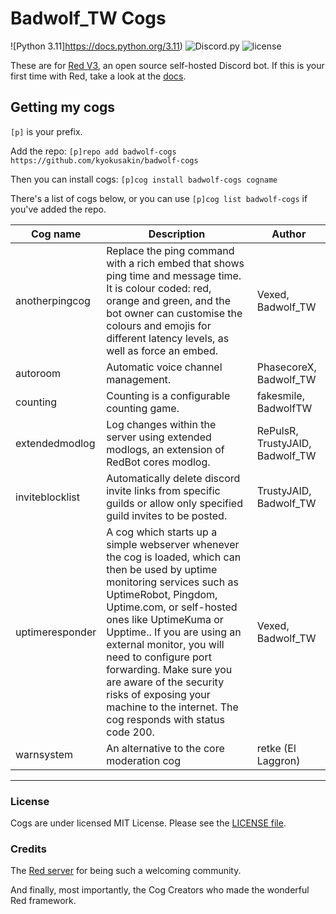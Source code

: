 # Badwolf_TW Cogs

![Python 3.11]https://docs.python.org/3.11)
![Discord.py](https://img.shields.io/badge/discord-py-blue?style=for-the-badge)
![license](https://github.com/kyokusakin/badwolf-cog/blob/main/LICENSE)

These are for [Red V3](https://github.com/Cog-Creators/Red-DiscordBot/), an open source self-hosted Discord bot. If this is your first time with Red,
take a look at the [docs](https://docs.discord.red).

## Getting my cogs

`[p]` is your prefix.

Add the repo: `[p]repo add badwolf-cogs https://github.com/kyokusakin/badwolf-cogs`

Then you can install cogs: `[p]cog install badwolf-cogs cogname`

There's a list of cogs below, or you can use `[p]cog list badwolf-cogs` if you've added the repo.

| Cog name | Description | Author |
| --- | --- | --- |
| anotherpingcog | Replace the ping command with a rich embed that shows ping time and message time. It is colour coded: red, orange and green, and the bot owner can customise the colours and emojis for different latency levels, as well as force an embed. | Vexed, Badwolf_TW |
| autoroom | Automatic voice channel management. | PhasecoreX, Badwolf_TW |
| counting | Counting is a configurable counting game. | fakesmile, BadwolfTW |
| extendedmodlog | Log changes within the server using extended modlogs, an extension of RedBot cores modlog. | RePulsR, TrustyJAID, Badwolf_TW |
| inviteblocklist | Automatically delete discord invite links from specific guilds or allow only specified guild invites to be posted. | TrustyJAID, Badwolf_TW |
| uptimeresponder | A cog which starts up a simple webserver whenever the cog is loaded, which can then be used by uptime monitoring services such as UptimeRobot, Pingdom, Uptime.com, or self-hosted ones like UptimeKuma or Upptime.. If you are using an external monitor, you will need to configure port forwarding. Make sure you are aware of the security risks of exposing your machine to the internet. The cog responds with status code 200. | Vexed, Badwolf_TW |
| warnsystem | An alternative to the core moderation cog | retke (El Laggron) |

---

### License

Cogs are under licensed MIT License. Please see the [LICENSE file](LICENSE).


### Credits

The [Red server](https://discord.gg/red) for being such a welcoming community.

And finally, most importantly, the Cog Creators who made the wonderful Red framework.